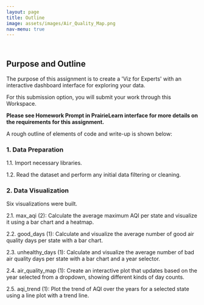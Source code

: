 ```yaml
---
layout: page
title: Outline
image: assets/images/Air_Quality_Map.png
nav-menu: true
---
```


<!-- Main -->
<div id="main" class="alt">

<!-- One -->
<section id="one">
	<div class="inner">
		<header class="major">
		</header>

<!-- Content -->
<h2 id="content">Purpose and Outline</h2>
<p>The purpose of this assignment is to create a 'Viz for Experts' with an interactive dashboard interface for exploring your data.</p>

<p>For this submission option, you will submit your work through this Workspace.</p>

<p><strong>Please see Homework Prompt in PrairieLearn interface for more details on the requirements for this assignment.</strong></p>

<p>A rough outline of elements of code and write-up is shown below:</p>
<div class="row">
	<div class="6u 12u$(small)">
		<h3><strong>1. Data Preparation</strong></h3>
		<p>1.1. Import necessary libraries.</p>
		<p>1.2. Read the dataset and perform any initial data filtering or cleaning.</p>
	</div>
	<div class="6u$ 12u$(small)">
		<h3><strong>2. Data Visualization</strong></h3>
		<p>Six visualizations were built.</p>
		<p>2.1. max_aqi (2): Calculate the average maximum AQI per state and visualize it using a bar chart and a heatmap.</p>
  		<p>2.2. good_days (1): Calculate and visualize the average number of good air quality days per state with a bar chart.</p>
    		<p>2.3. unhealthy_days (1): Calculate and visualize the average number of bad air quality days per state with a bar chart and a year selector.</p>
      		<p>2.4. air_quality_map (1): Create an interactive plot that updates based on the year selected from a dropdown, showing different kinds of day counts.</p>
		<p>2.5. aqi_trend (1): Plot the trend of AQI over the years for a selected state using a line plot with a trend line.</p>
	</div>
</div>
